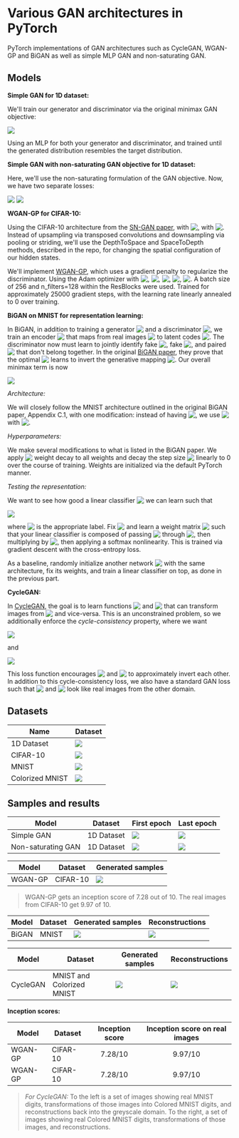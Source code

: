 # Various GAN architectures in PyTorch
PyTorch implementations of GAN architectures such as CycleGAN, WGAN-GP and BiGAN as well as simple MLP GAN and non-saturating GAN.

## Models

**Simple GAN for 1D dataset:**

We'll train our generator and discriminator via the original minimax GAN objective:

<img src="https://render.githubusercontent.com/render/math?math=min_{G} max_{D}\mathbb{E}_{x \sim p_{data}} [\log D(x)] %2B \mathbb{E}_{z \sim p(z)}[\log (1-D(G(z)))]" style="display:inline; margin-bottom:-2px;">

Using an MLP for both your generator and discriminator, and trained until the generated distribution resembles the target distribution.

**Simple GAN with non-saturating GAN objective for 1D dataset:**

Here, we'll use the non-saturating formulation of the GAN objective. Now, we have two separate losses:

<img src="https://render.githubusercontent.com/render/math?math=L^{(D)} = \mathbb{E}_{x\sim p_{data}} [\log D(x)] %2B \mathbb{E}_{z \sim p(z)}[\log (1-D(G(z)))]" style="display:inline; margin-bottom:-2px;">

<img src="https://render.githubusercontent.com/render/math?math=L^{(G)} = - \mathbb{E}_{z \sim p(z)} \log(D(G(z))" style="display:inline; margin-bottom:-2px;">

**WGAN-GP for CIFAR-10:**

Using the CIFAR-10 architecture from the [SN-GAN paper](https://arxiv.org/pdf/1802.05957.pdf), with <img src="https://render.githubusercontent.com/render/math?math=z \in \mathbb R ^{128}" style="display:inline; margin-bottom:-2px;">, with <img src="https://render.githubusercontent.com/render/math?math=z \sim \mathcal N (0, I_{128})" style="display:inline; margin-bottom:-2px;">. Instead of upsampling via transposed convolutions and downsampling via pooling or striding, we'll use the DepthToSpace and SpaceToDepth methods, described in the repo, for changing the spatial configuration of our hidden states.

We'll implement [WGAN-GP](https://arxiv.org/abs/1704.00028), which uses a gradient penalty to regularize the discriminator. Using the Adam optimizer with <img src="https://render.githubusercontent.com/render/math?math=\alpha = 2e-4" style="display:inline; margin-bottom:-2px;">, <img src="https://render.githubusercontent.com/render/math?math=\beta_1 = 0" style="display:inline; margin-bottom:-2px;">, <img src="https://render.githubusercontent.com/render/math?math=\beta_2 = 0.9" style="display:inline; margin-bottom:-2px;">, <img src="https://render.githubusercontent.com/render/math?math=\lambda = 10" style="display:inline; margin-bottom:-2px;">, <img src="https://render.githubusercontent.com/render/math?math=n_{critic} = 5" style="display:inline; margin-bottom:-2px;">. A batch size of 256 and n_filters=128 within the ResBlocks were used. Trained for approximately 25000 gradient steps, with the learning rate linearly annealed to 0 over training.

**BiGAN on MNIST for representation learning:**

In BiGAN, in addition to training a generator <img src="https://render.githubusercontent.com/render/math?math=G" style="display:inline; margin-bottom:-2px;"> and a discriminator <img src="https://render.githubusercontent.com/render/math?math=D" style="display:inline; margin-bottom:-2px;">, we train an encoder <img src="https://render.githubusercontent.com/render/math?math=E" style="display:inline; margin-bottom:-2px;"> that maps from real images <img src="https://render.githubusercontent.com/render/math?math=x" style="display:inline; margin-bottom:-2px;"> to latent codes <img src="https://render.githubusercontent.com/render/math?math=z" style="display:inline; margin-bottom:-2px;">. The discriminator now must learn to jointly identify fake <img src="https://render.githubusercontent.com/render/math?math=z" style="display:inline; margin-bottom:-2px;">, fake <img src="https://render.githubusercontent.com/render/math?math=x" style="display:inline; margin-bottom:-2px;">, and paired <img src="https://render.githubusercontent.com/render/math?math=(x, z)" style="display:inline; margin-bottom:-2px;"> that don't belong together. In the original [BiGAN paper](https://arxiv.org/pdf/1605.09782.pdf), they prove that the optimal <img src="https://render.githubusercontent.com/render/math?math=E" style="display:inline; margin-bottom:-2px;"> learns to invert the generative mapping <img src="https://render.githubusercontent.com/render/math?math=G: z \rightarrow x" style="display:inline; margin-bottom:-2px;">. Our overall minimax term is now

<img src="https://render.githubusercontent.com/render/math?math=V(D, E, G) = \mathbb{E}_{x \sim p_x}[\mathbb{E}_{z \sim p_E(\cdot | x)}[\log D(x, z)]] %2B \mathbb{E}_{z \sim p_z}[\mathbb{E}_{x \sim p_G(\cdot | z)}[\log (1 - D(x, z))]]" style="display:inline; margin-bottom:-2px;">

*Architecture:*

We will closely follow the MNIST architecture outlined in the original BiGAN paper, Appendix C.1, with one modification: instead of having <img src="https://render.githubusercontent.com/render/math?math=z \sim \text{Uniform}[-1, 1]" style="display:inline; margin-bottom:-2px;">, we use <img src="https://render.githubusercontent.com/render/math?math=z \sim \mathcal N (0, 1)" style="display:inline; margin-bottom:-2px;"> with <img src="https://render.githubusercontent.com/render/math?math=z \in \mathbb R ^{50}" style="display:inline; margin-bottom:-2px;">. 

*Hyperparameters:*

We make several modifications to what is listed in the BiGAN paper. We apply <img src="https://render.githubusercontent.com/render/math?math=l_2" style="display:inline; margin-bottom:-2px;"> weight decay to all weights and decay the step size <img src="https://render.githubusercontent.com/render/math?math=\alpha" style="display:inline; margin-bottom:-2px;"> linearly to 0 over the course of training. Weights are initialized via the default PyTorch manner.


*Testing the representation:*

We want to see how good a linear classifier <img src="https://render.githubusercontent.com/render/math?math=L" style="display:inline; margin-bottom:-2px;"> we can learn such that 

<img src="https://render.githubusercontent.com/render/math?math=y \approx L(E(x))" style="display:inline; margin-bottom:-2px;">

where <img src="https://render.githubusercontent.com/render/math?math=y" style="display:inline; margin-bottom:-2px;"> is the appropriate label. Fix <img src="https://render.githubusercontent.com/render/math?math=E" style="display:inline; margin-bottom:-2px;"> and learn a weight matrix <img src="https://render.githubusercontent.com/render/math?math=W" style="display:inline; margin-bottom:-2px;"> such that your linear classifier is composed of passing <img src="https://render.githubusercontent.com/render/math?math=x" style="display:inline; margin-bottom:-2px;"> through <img src="https://render.githubusercontent.com/render/math?math=E" style="display:inline; margin-bottom:-2px;">, then multiplying by <img src="https://render.githubusercontent.com/render/math?math=W" style="display:inline; margin-bottom:-2px;">, then applying a softmax nonlinearity. This is trained via gradient descent with the cross-entropy loss.

As a baseline, randomly initialize another network <img src="https://render.githubusercontent.com/render/math?math=E_{random}" style="display:inline; margin-bottom:-2px;"> with the same architecture, fix its weights, and train a linear classifier on top, as done in the previous part.


**CycleGAN:**

In [CycleGAN](https://arxiv.org/pdf/1703.10593.pdf), the goal is to learn functions <img src="https://render.githubusercontent.com/render/math?math=F" style="display:inline; margin-bottom:-2px;"> and <img src="https://render.githubusercontent.com/render/math?math=G" style="display:inline; margin-bottom:-2px;"> that can transform images from <img src="https://render.githubusercontent.com/render/math?math=X \rightarrow Y" style="display:inline; margin-bottom:-2px;"> and vice-versa. This is an unconstrained problem, so we additionally enforce the *cycle-consistency* property, where we want 

<img src="https://render.githubusercontent.com/render/math?math=x \approx G(F(x))" style="display:inline; margin-bottom:-2px;">

and  

<img src="https://render.githubusercontent.com/render/math?math=y \approx F(G(x))" style="display:inline; margin-bottom:-2px;">

This loss function encourages <img src="https://render.githubusercontent.com/render/math?math=F" style="display:inline; margin-bottom:-2px;"> and <img src="https://render.githubusercontent.com/render/math?math=G" style="display:inline; margin-bottom:-2px;"> to approximately invert each other. In addition to this cycle-consistency loss, we also have a standard GAN loss such that <img src="https://render.githubusercontent.com/render/math?math=F(x)" style="display:inline; margin-bottom:-2px;"> and <img src="https://render.githubusercontent.com/render/math?math=G(y)" style="display:inline; margin-bottom:-2px;"> look like real images from the other domain. 


## Datasets

| Name | Dataset |
|------|---------|
| 1D Dataset     |  ![](images/datasets/1d_dataset.png)       |
| CIFAR-10     |  ![](images/datasets/cifar.png)       |
| MNIST     |  ![](images/datasets/mnist.png)       |
| Colorized MNIST     |  ![](images/datasets/colorized_mnist.png)       |


## Samples and results

| Model | Dataset | First epoch |  Last epoch |
|------|---------|---------|---------|
| Simple GAN         | 1D Dataset  |  ![](images/samples/1d_gan_first_epoch.png)| ![](images/samples/1d_gan_last_epoch.png)|
| Non-saturating GAN | 1D Dataset  |  ![](images/samples/1d_gan2_first_epoch.png)| ![](images/samples/1d_gan2_last_epoch.png)|

| Model | Dataset | Generated samples |
|------|---------|---------|
| WGAN-GP  | CIFAR-10 |  ![](images/samples/wgan_gp_cifar.png)|

> WGAN-GP gets an inception score of 7.28 out of 10. The real images from CIFAR-10 get 9.97 of 10.

| Model | Dataset | Generated samples | Reconstructions |
|------|---------|---------|---------|
| BiGAN  | MNIST |  ![](images/samples/bigan_samples.png)|  ![](images/samples/bigan_reconstructions.png)|


| Model | Dataset | Generated samples | Reconstructions |
|------|---------|---------|---------|
| CycleGAN  | MNIST and Colorized MNIST |  ![](images/samples/mnist_cyclegan.png)|  ![](images/samples/colorized_mnist_cyclegan.png)|


**Inception scores:**

| Model | Dataset | Inception score | Inception score on real images |
|------|---------|:---------:|:---------:|
| WGAN-GP  | CIFAR-10 | 7.28/10 | 9.97/10 |
| WGAN-GP  | CIFAR-10 | 7.28/10 | 9.97/10 |



> *For CycleGAN:* To the left is a set of images showing real MNIST digits, transformations of those images into Colored MNIST digits, and reconstructions back into the greyscale domain. To the right, a set of images showing real Colored MNIST digits, transformations of those images, and reconstructions.

